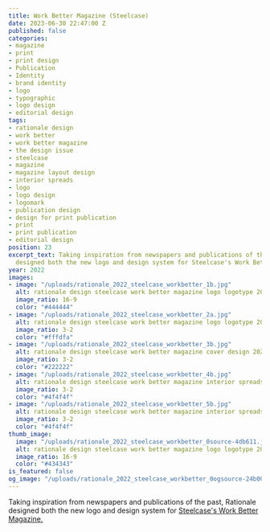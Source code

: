 ```yaml
---
title: Work Better Magazine (Steelcase)
date: 2023-06-30 22:47:00 Z
published: false
categories:
- magazine
- print
- print design
- Publication
- Identity
- brand identity
- logo
- typographic
- logo design
- editorial design
tags:
- rationale design
- work better
- work better magazine
- the design issue
- steelcase
- magazine
- magazine layout design
- interior spreads
- logo
- logo design
- logomark
- publication design
- design for print publication
- print
- print publication
- editorial design
position: 23
excerpt_text: Taking inspiration from newspapers and publications of the past, Rationale
  designed both the new logo and design system for Steelcase's Work Better Magazine.
year: 2022
images:
- image: "/uploads/rationale_2022_steelcase_workbetter_1b.jpg"
  alt: rationale design steelcase work better magazine logo logotype 2022
  image_ratio: 16-9
  color: "#444444"
- image: "/uploads/rationale_2022_steelcase_workbetter_2a.jpg"
  alt: rationale design steelcase work better magazine logo logotype 2022
  image_ratio: 3-2
  color: "#fffdfa"
- image: "/uploads/rationale_2022_steelcase_workbetter_3b.jpg"
  alt: rationale design steelcase work better magazine cover design 2022
  image_ratio: 3-2
  color: "#222222"
- image: "/uploads/rationale_2022_steelcase_workbetter_4b.jpg"
  alt: rationale design steelcase work better magazine interior spreads 2022
  image_ratio: 3-2
  color: "#4f4f4f"
- image: "/uploads/rationale_2022_steelcase_workbetter_5b.jpg"
  alt: rationale design steelcase work better magazine interior spreads 2022
  image_ratio: 3-2
  color: "#4f4f4f"
thumb_image:
  image: "/uploads/rationale_2022_steelcase_workbetter_0source-4db611.jpg"
  alt: rationale design steelcase work better magazine logo logotype 2022
  image_ratio: 16-9
  color: "#434343"
is_featured: false
og_image: "/uploads/rationale_2022_steelcase_workbetter_0ogsource-24b008.jpg"
---
```


Taking inspiration from newspapers and publications of the past, Rationale designed both the new logo and design system for [Steelcase's Work Better Magazine.](https://www.steelcase.com/work-better-magazine/) 